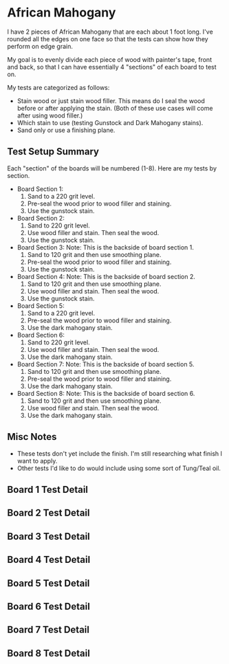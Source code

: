 # African Mahogany

I have 2 pieces of African Mahogany that are each about 1 foot long.  I've rounded all the edges on one face so that the tests can show how they perform on edge grain.

My goal is to evenly divide each piece of wood with painter's tape, front and back, so that I can have essentially 4 "sections" of each board to test on.

My tests are categorized as follows:
* Stain wood or just stain wood filler.  This means do I seal the wood before or after applying the stain.  (Both of these use cases will come after using wood filler.)
* Which stain to use (testing Gunstock and Dark Mahogany stains).
* Sand only or use a finishing plane.

## Test Setup Summary
Each "section" of the boards will be numbered (1-8).  Here are my tests by section.
* Board Section 1:
  1. Sand to a 220 grit level.
  1. Pre-seal the wood prior to wood filler and staining.
  1. Use the gunstock stain.
* Board Section 2:
  1. Sand to 220 grit level.
  1. Use wood filler and stain.  Then seal the wood.
  1. Use the gunstock stain.
* Board Section 3:
Note: This is the backside of board section 1.
  1. Sand to 120 grit and then use smoothing plane.
  1. Pre-seal the wood prior to wood filler and staining.
  1. Use the gunstock stain.
* Board Section 4:
Note: This is the backside of board section 2.
  1. Sand to 120 grit and then use smoothing plane.
  1. Use wood filler and stain.  Then seal the wood.
  1. Use the gunstock stain.
* Board Section 5:
  1. Sand to a 220 grit level.
  1. Pre-seal the wood prior to wood filler and staining.
  1. Use the dark mahogany stain.
* Board Section 6:
  1. Sand to 220 grit level.
  1. Use wood filler and stain.  Then seal the wood.
  1. Use the dark mahogany stain.
* Board Section 7:
Note: This is the backside of board section 5.
  1. Sand to 120 grit and then use smoothing plane.
  1. Pre-seal the wood prior to wood filler and staining.
  1. Use the dark mahogany stain.
* Board Section 8:
Note: This is the backside of board section 6.
  1. Sand to 120 grit and then use smoothing plane.
  1. Use wood filler and stain.  Then seal the wood.
  1. Use the dark mahogany stain.

## Misc Notes
- These tests don't yet include the finish.  I'm still researching what finish I want to apply.
- Other tests I'd like to do would include using some sort of Tung/Teal oil.

## Board 1 Test Detail

## Board 2 Test Detail

## Board 3 Test Detail

## Board 4 Test Detail

## Board 5 Test Detail

## Board 6 Test Detail

## Board 7 Test Detail

## Board 8 Test Detail

